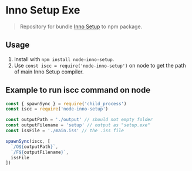 # Inno Setup Exe

> Repository for bundle [Inno Setup](https://jrsoftware.org/isdl.php) to npm package.

## Usage

1. Install with `npm install node-inno-setup`.
2. Use `const iscc = require('node-inno-setup')` on node to get the path of main Inno Setup compiler.

## Example to run iscc command on node

```js
const { spawnSync } = require('child_process')
const iscc = require('node-inno-setup')

const outputPath = './output' // should not empty folder
const outputFilename = 'setup' // output as "setup.exe"
const issFile = './main.iss' // the .iss file

spawnSync(iscc, [
  `/O${outputPath}`,
  `/F${outputFilename}`,
  issFile
])
```
